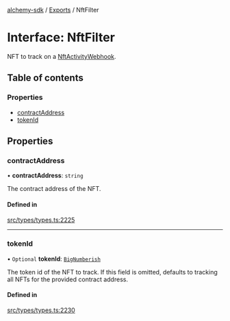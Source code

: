 [alchemy-sdk](../README.md) / [Exports](../modules.md) / NftFilter

# Interface: NftFilter

NFT to track on a [NftActivityWebhook](NftActivityWebhook.md).

## Table of contents

### Properties

- [contractAddress](NftFilter.md#contractaddress)
- [tokenId](NftFilter.md#tokenid)

## Properties

### contractAddress

• **contractAddress**: `string`

The contract address of the NFT.

#### Defined in

[src/types/types.ts:2225](https://github.com/alchemyplatform/alchemy-sdk-js/blob/340ad5a/src/types/types.ts#L2225)

___

### tokenId

• `Optional` **tokenId**: [`BigNumberish`](../modules.md#bignumberish)

The token id of the NFT to track. If this field is omitted, defaults to
tracking all NFTs for the provided contract address.

#### Defined in

[src/types/types.ts:2230](https://github.com/alchemyplatform/alchemy-sdk-js/blob/340ad5a/src/types/types.ts#L2230)
